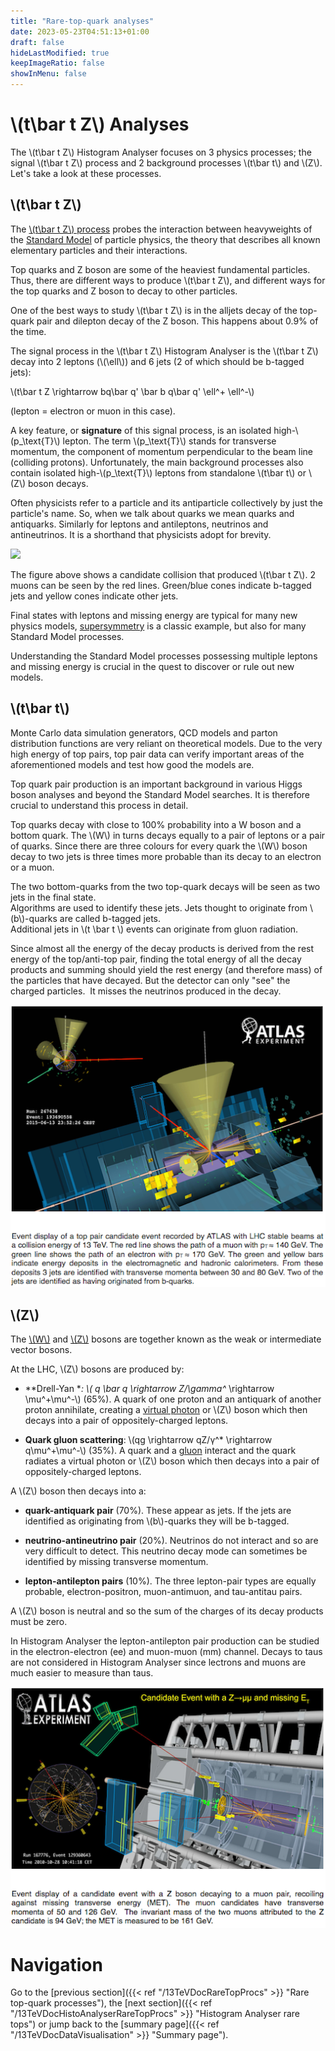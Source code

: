 ```yaml
---
title: "Rare-top-quark analyses"
date: 2023-05-23T04:51:13+01:00
draft: false
hideLastModified: true
keepImageRatio: false
showInMenu: false
---
```


# \\(t\bar t Z\\) Analyses

The \\(t\bar t Z\\) Histogram Analyser focuses on 3 physics processes; the signal \\(t\bar t Z\\) process and 2 background processes \\(t\bar t\\) and \\(Z\\).  
Let's take a look at these processes.

## \\(t\bar t Z\\)

The [\\(t\bar t Z\\) process](http://atlas.cern/updates/physics-briefing/probes-heavyweights-standard-model) probes the interaction between heavyweights of the [Standard Model](https://home.cern/about/physics/standard-model) of particle physics, the theory that describes all known elementary particles and their interactions.

Top quarks and Z boson are some of the heaviest fundamental particles.  Thus, there are different ways to produce \\(t\bar t Z\\), and different ways for the top quarks and Z boson to decay to other particles.

One of the best ways to study \\(t\bar t Z\\) is in the alljets decay of the top-quark pair and dilepton decay of the Z boson.  This happens about 0.9% of the time.  

The signal process in the \\(t\bar t Z\\) Histogram Analyser is the \\(t\bar t Z\\) decay into 2 leptons (\\(\ell\\)) and 6 jets (2 of which should be b-tagged jets):

\\(t\bar t Z \rightarrow bq\bar q' \bar b q\bar q' \ell^+ \ell^-\\)  

(lepton = electron or muon in this case).

A key feature, or **signature** of this signal process, is an isolated high-\\(p_\text{T}\\) lepton.  The term \\(p_\text{T}\\) stands for transverse momentum, the component of momentum perpendicular to the beam line (colliding protons).  Unfortunately, the main background processes also contain isolated high-\\(p_\text{T}\\) leptons from standalone \\(t\bar t\\) or \\(Z\\) boson decays.

Often physicists refer to a particle and its antiparticle collectively by just the particle's name.  So, when we talk about quarks we mean quarks and antiquarks.  Similarly for leptons and antileptons,  neutrinos and antineutrinos.  It is a shorthand that physicists adopt for brevity.

![](images/ttZ_3l_event.png)

The figure above shows a candidate collision that produced \\(t\bar t Z\\). 2 muons can be seen by the red lines. Green/blue cones indicate b-tagged jets and yellow cones indicate other jets.


Final states with leptons and missing energy are typical for many new physics models, [supersymmetry](https://home.cern/about/physics/supersymmetry) is a classic example, but also for many Standard Model processes.

Understanding the Standard Model processes possessing multiple leptons and missing energy is crucial in the quest to discover or rule out new models.


## \\(t\bar t\\)

Monte Carlo data simulation generators, QCD models and parton distribution functions are very reliant on theoretical models. Due to the very high energy of top pairs, top pair data can verify important areas of the aforementioned models and test how good the models are.

Top quark pair production is an important background in various Higgs boson analyses and beyond the Standard Model searches.  It is therefore crucial to understand this process in detail.

Top quarks decay with close to 100% probability into a W boson and a bottom quark.  The \\(W\\) in turns decays equally to a pair of leptons or a pair of quarks.  Since there are three colours for every quark the \\(W\\) boson decay to two jets is three times more probable than its decay to an electron or a muon.

The two bottom-quarks from the two top-quark decays will be seen as two jets in the final state.  
Algorithms are used to identify these jets. Jets thought to originate from \\(b\\)-quarks are called b-tagged jets.  
Additional jets in \\(t \bar t \\) events can originate from gluon radiation.

Since almost all the energy of the decay products is derived from the rest energy of the top/anti-top pair, finding the total energy of all the decay products and summing should yield the rest energy (and therefore mass) of the particles that have decayed.  But the detector can only "see" the charged particles.  It misses the neutrinos produced in the decay. 



![](images/ToppairPlusCaption.png)

## \\(Z\\)

The [\\(W\\)](http://home.cern/about/physics/w-boson-sunshine-and-stardust) and [\\(Z\\)](http://home.cern/about/physics/z-boson) bosons are together known as the weak or intermediate vector bosons.

At the LHC, \\(Z\\) bosons are produced by:

* **Drell-Yan **: \\( q \bar q \rightarrow Z/\gamma^* \rightarrow \mu^+\mu^-\\) (65%). A quark of one proton and an antiquark of another proton annihilate, creating a [virtual photon](https://en.wikipedia.org/wiki/Virtual_particle) or \\(Z\\) boson which then decays into a pair of oppositely-charged leptons.

* **Quark gluon scattering**: \\(qg \rightarrow qZ/γ^* \rightarrow q\mu^+\mu^-\\) (35%). A quark and a [gluon](https://en.wikipedia.org/wiki/Gluon) interact and the quark radiates a virtual photon or \\(Z\\) boson which then decays into a pair of oppositely-charged leptons.

A \\(Z\\) boson then decays into a:

* **quark-antiquark pair** (70%). These appear as jets.  If the jets are identified as originating from \\(b\\)-quarks they will be b-tagged.

* **neutrino-antineutrino pair** (20%).  Neutrinos do not interact and so are very difficult to detect.  This neutrino decay mode can sometimes be identified by missing transverse momentum.

* **lepton-antilepton pairs** (10%).  The three lepton-pair types are equally probable, electron-positron, muon-antimuon, and tau-antitau pairs.

A \\(Z\\) boson is neutral and so the sum of the charges of its decay products must be zero.

In Histogram Analyser the lepton-antilepton pair production can be studied in the electron-electron (ee) and muon-muon (mm) channel.  Decays to taus are not considered in Histogram Analyser since lectrons and muons are much easier to measure than taus.

![](images/ZmumuPlusCaption.png)

# Navigation

Go to the [previous section]({{< ref "/13TeVDocRareTopProcs" >}} "Rare top-quark processes"), the [next section]({{< ref "/13TeVDocHistoAnalyserRareTopProcs" >}} "Histogram Analyser rare tops") or jump back to the [summary page]({{< ref "/13TeVDocDataVisualisation" >}} "Summary page").
